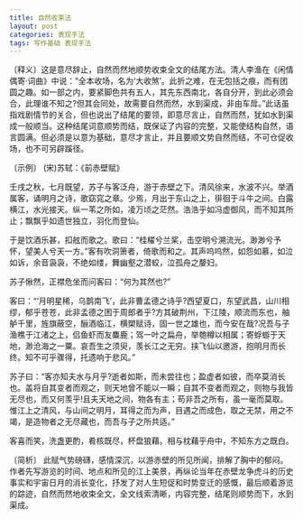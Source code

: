 ```yaml
---
title: 自然收束法
layout: post
categories: 表现手法
tags: 写作基础 表现手法
---
```


〔释义〕这是意尽辞止，自然而然地顺势收束全文的结尾方法。清人李渔在《闲情偶寄·词曲》中说：“全本收场，名为‘大收煞’。此折之难，在无包括之痕，而有团圆之趣。如一部之内，要紧脚色共有五人，其先东西南北，各自分开，到此必须会合，此理谁不知之?但其会同处，故需要自然而然，水到渠成，非由车戽。”此话虽指戏剧情节的关合，但也说出了结尾的要领，即意尽言止，自然而然，犹如水到渠成一般顺当。这种结尾词意顺势而结，既保证了内容的完整，又能使结构自然，语言圆满。但必须是以意为基础，意尽才言止，并且要顺文势自然而结，不可仓促收场，也不可另辟蹊径。

〔示例〕 (宋)苏轼：《前赤壁赋》

壬戌之秋，七月既望，苏子与客泛舟，游于赤壁之下。清风徐来，水波不兴。举酒属客，诵明月之诗，歌窈窕之章。少焉，月出于东山之上，徘徊于斗牛之间。白露横江，水光接天。纵一苇之所如，凌万顷之茫然。浩浩乎如冯虚御风，而不知其所止；飘飘乎如遗世独立，羽化而登仙。

于是饮酒乐甚，扣舷而歌之。歌曰：“桂櫂兮兰桨，击空明兮溯流光。渺渺兮予怀，望美人兮天一方。”客有吹洞箫者，倚歌而和之。其声呜呜然，如怨如慕，如泣如诉，余音袅袅，不绝如缕，舞幽壑之潜蛟，泣孤舟之嫠妇。

苏子愀然，正襟危坐而问客曰：“何为其然也?”

客曰：“‘月明星稀，乌鹊南飞’，此非曹孟德之诗乎?西望夏口，东望武昌，山川相缪，郁乎苍苍，此非孟德之困于周郎者乎?方其破荆州，下江陵，顺流而东也，舳舻千里，旌旗蔽空，酾酒临江，横槊赋诗，固一世之雄也，而今安在哉?况吾与子渔樵于江渚之上，侣鱼虾而友麋鹿；驾一叶之扁舟，举匏樽以相属；寄蜉蝣于天地，渺沧海之一粟。哀吾生之须臾，羡长江之无穷。挟飞仙以邀游，抱明月而长终。知不可乎骤得，托遗响于悲风。”

苏子曰：“客亦知夫水与月乎?逝者如斯，而未尝往也；盈虚者如彼，而卒莫消长也。盖将自其变者而观之，则天地曾不能以一瞬；自其不变者而观之，则物与我皆无尽也，而又何羡乎!且夫天地之间，物各有主；苟非吾之所有，虽一毫而莫取。惟江上之清风，与山间之明月，耳得之而为声，目遇之而成色，取之无禁，用之不竭，是造物者之无尽藏也，而吾与子之所共适。”

客喜而笑，洗盏更酌，肴核既尽，杯盘狼藉。相与枕藉乎舟中，不知东方之既白。

〔简析〕 此赋气势磅礴，感情深沉，以游赤壁的所见所闻，排解了胸中的郁闷。作者先写游览的时间、地点和所见的江上美景，再纵论当年在赤壁龙争虎斗的历史事实和宇宙日月的消长变化，抒发了对人生短促和时势变迁的感慨，最后顺着游览的踪迹，自然而然地收束全文，全文线索清晰，内容完整，结尾则顺势而下，水到渠成。 
